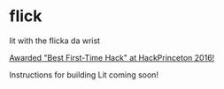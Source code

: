 # flick
lit with the flicka da wrist

[Awarded "Best First-Time Hack" at HackPrinceton 2016!](http://devpost.com/software/flick-8hsqc1)

Instructions for building Lit coming soon!
